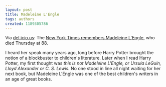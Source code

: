 ```yaml
---
layout: post
title: Madeleine L'Engle
tags: authors
created: 1189305786
---
```

Via [del.icio.us](http://www.mcdemarco.net/aggregator/sources/24):  The [New York Times remembers Madeleine L'Engle](http://www.nytimes.com/2007/09/08/books/07cnd-lengle.html?pagewanted=1&ei=5087%0A&em&en=9efcbc9f1c736256&ex=1189396800), who died Thursday at 88.<!--break-->

I heard her speak many years ago, long before Harry Potter brought the notion of a blockbuster to children's literature.  Later when I read Harry Potter, my first thought was *this is not Madeleine L'Engle, or Ursula LeGuin, Lloyd Alexander or C. S. Lewis.*  No one stood in line all night waiting for her next book, but Madeleine L'Engle was one of the best children's writers in an age of great books.
